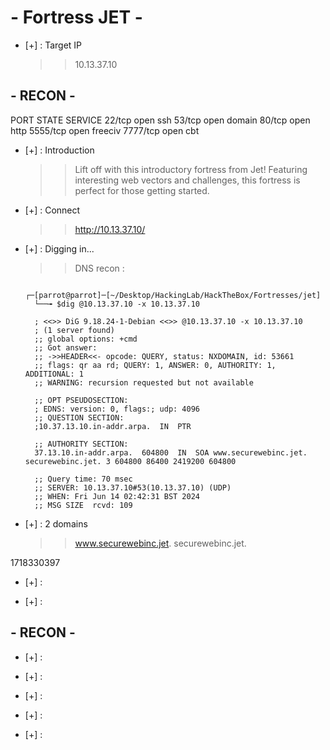 # - Fortress JET -
- [+] : Target IP
   >>	10.13.37.10
## - RECON -
PORT     STATE SERVICE
22/tcp   open  ssh
53/tcp   open  domain
80/tcp   open  http
5555/tcp open  freeciv
7777/tcp open  cbt




- [+] : Introduction
   >>	Lift off with this introductory fortress from Jet! Featuring interesting web vectors and challenges, this fortress is perfect for those getting started.
   
- [+] : Connect
   >>	http://10.13.37.10/
   
- [+] : Digging in...
   >>	DNS recon :
   
		   ┌─[parrot@parrot]─[~/Desktop/HackingLab/HackTheBox/Fortresses/jet]
		└──╼ $dig @10.13.37.10 -x 10.13.37.10

		; <<>> DiG 9.18.24-1-Debian <<>> @10.13.37.10 -x 10.13.37.10
		; (1 server found)
		;; global options: +cmd
		;; Got answer:
		;; ->>HEADER<<- opcode: QUERY, status: NXDOMAIN, id: 53661
		;; flags: qr aa rd; QUERY: 1, ANSWER: 0, AUTHORITY: 1, ADDITIONAL: 1
		;; WARNING: recursion requested but not available

		;; OPT PSEUDOSECTION:
		; EDNS: version: 0, flags:; udp: 4096
		;; QUESTION SECTION:
		;10.37.13.10.in-addr.arpa.	IN	PTR

		;; AUTHORITY SECTION:
		37.13.10.in-addr.arpa.	604800	IN	SOA	www.securewebinc.jet. securewebinc.jet. 3 604800 86400 2419200 604800

		;; Query time: 70 msec
		;; SERVER: 10.13.37.10#53(10.13.37.10) (UDP)
		;; WHEN: Fri Jun 14 02:42:31 BST 2024
		;; MSG SIZE  rcvd: 109


- [+] : 2 domains 
   >>	www.securewebinc.jet. securewebinc.jet.

1718330397

- [+] : 
   >>	

- [+] : 
   >>	


## - RECON -

- [+] : 
   >>	

- [+] : 
   >>	

- [+] : 
   >>	

- [+] : 
   >>	

- [+] : 
   >>	

   
